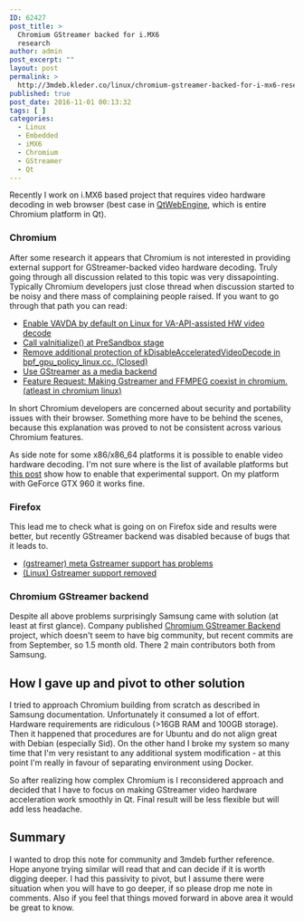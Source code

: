 ```yaml
---
ID: 62427
post_title: >
  Chromium GStreamer backed for i.MX6
  research
author: admin
post_excerpt: ""
layout: post
permalink: >
  http://3mdeb.kleder.co/linux/chromium-gstreamer-backed-for-i-mx6-research/
published: true
post_date: 2016-11-01 00:13:32
tags: [ ]
categories:
  - Linux
  - Embedded
  - iMX6
  - Chromium
  - GStreamer
  - Qt
---
```

Recently I work on i.MX6 based project that requires video hardware decoding in web browser (best case in [QtWebEngine][1], which is entire Chromium platform in Qt).

### Chromium

After some research it appears that Chromium is not interested in providing external support for GStreamer-backed video hardware decoding. Truly going through all discussion related to this topic was very dissapointing. Typically Chromium developers just close thread when discussion started to be noisy and there mass of complaining people raised. If you want to go through that path you can read:

*   [Enable VAVDA by default on Linux for VA-API-assisted HW video decode][2]
*   [Call vaInitialize() at PreSandbox stage][3]
*   [Remove additional protection of kDisableAcceleratedVideoDecode in bpf_gpu_policy_linux.cc. (Closed)][4]
*   [Use GStreamer as a media backend][5]
*   [Feature Request: Making Gstreamer and FFMPEG coexist in chromium.(atleast in chromium linux)][6]

In short Chromium developers are concerned about security and portability issues with their browser. Something more have to be behind the scenes, because this explanation was proved to not be consistent across various Chromium features.

As side note for some x86/x86_64 platforms it is possible to enable video hardware decoding. I'm not sure where is the list of available platforms but [this post][7] show how to enable that experimental support. On my platform with GeForce GTX 960 it works fine.

### Firefox

This lead me to check what is going on on Firefox side and results were better, but recently GStreamer backend was disabled because of bugs that it leads to.

*   [(gstreamer) meta Gstreamer support has problems][8]
*   [(Linux) Gstreamer support removed][9]

### Chromium GStreamer backend

Despite all above problems surprisingly Samsung came with solution (at least at first glance). Company published [Chromium GStreamer Backend][10] project, which doesn't seem to have big community, but recent commits are from September, so 1.5 month old. There 2 main contributors both from Samsung.

## How I gave up and pivot to other solution

I tried to approach Chromium building from scratch as described in Samsung documentation. Unfortunately it consumed a lot of effort. Hardware requirements are ridiculous (>16GB RAM and 100GB storage). Then it happened that procedures are for Ubuntu and do not align great with Debian (especially Sid). On the other hand I broke my system so many time that I'm very resistant to any additional system modification - at this point I'm really in favour of separating environment using Docker.

So after realizing how complex Chromium is I reconsidered approach and decided that I have to focus on making GStreamer video hardware acceleration work smoothly in Qt. Final result will be less flexible but will add less headache.

## Summary

I wanted to drop this note for community and 3mdeb further reference. Hope anyone trying similar will read that and can decide if it is worth digging deeper. I had this passivity to pivot, but I assume there were situation when you will have to go deeper, if so please drop me note in comments. Also if you feel that things moved forward in above area it would be great to know.

 [1]: https://wiki.qt.io/QtWebEngine
 [2]: https://bugs.chromium.org/p/chromium/issues/detail?id=137247
 [3]: https://codereview.chromium.org/15955009/
 [4]: https://codereview.chromium.org/176883018/
 [5]: https://bugs.chromium.org/p/chromium/issues/detail?id=32861
 [6]: https://groups.google.com/a/chromium.org/forum/#!topic/chromium-dev/fV_v6fH8nwE
 [7]: http://www.webupd8.org/2014/01/enable-hardware-acceleration-in-chrome.html
 [8]: https://bugzilla.mozilla.org/show_bug.cgi?id=GStreamer
 [9]: http://forums.mozillazine.org/viewtopic.php?f=7&t=3003683
 [10]: https://github.com/Samsung/ChromiumGStreamerBackend